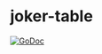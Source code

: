 joker-table
===========

[![GoDoc](https://godoc.org/github.com/loganjspears/joker-table?status.svg)](https://godoc.org/github.com/loganjspears/joker-table)